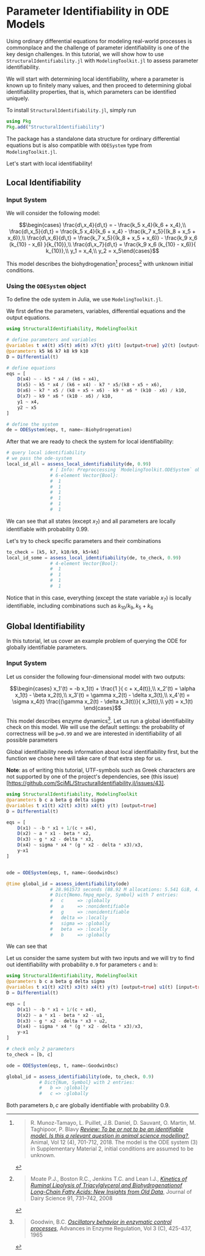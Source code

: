 # Parameter Identifiability in ODE Models

Using ordinary differential equations for modeling real-world processes is commonplace and the challenge of parameter identifiability is one of the key design challenges. In this tutorial, we will show how to use `StructuralIdentifiability.jl` with `ModelingToolkit.jl` to assess parameter identifiability.

We will start with determining local identifiability, where a parameter is known up to finitely many values, and then proceed to determining global identifiability properties, that is, which parameters can be identified uniquely.

To install `StructuralIdentifiability.jl`, simply run
```julia
using Pkg
Pkg.add("StructuralIdentifiability")
```

The package has a standalone data structure for ordinary differential equations but is also compatible with `ODESystem` type from `ModelingToolkit.jl`.

Let's start with local identifiability!
## Local Identifiability
### Input System

We will consider the following model:

$$\begin{cases}
\frac{d\,x_4}{d\,t} = - \frac{k_5 x_4}{k_6 + x_4},\\
\frac{d\,x_5}{d\,t} = \frac{k_5 x_4}{k_6 + x_4} - \frac{k_7 x_5}{(k_8 + x_5 + x_6)},\\
\frac{d\,x_6}{d\,t} = \frac{k_7 x_5}{(k_8 + x_5 + x_6)} - \frac{k_9  x_6  (k_{10} - x_6) }{k_{10}},\\
\frac{d\,x_7}{d\,t} = \frac{k_9  x_6  (k_{10} - x_6)}{ k_{10}},\\
y_1 = x_4,\\
y_2 = x_5\end{cases}$$

This model describes the biohydrogenation[^1] process[^2] with unknown initial conditions.

### Using the `ODESystem` object
To define the ode system in Julia, we use `ModelingToolkit.jl`.

We first define the parameters, variables, differential equations and the output equations.
```julia
using StructuralIdentifiability, ModelingToolkit

# define parameters and variables
@variables t x4(t) x5(t) x6(t) x7(t) y1(t) [output=true] y2(t) [output=true]
@parameters k5 k6 k7 k8 k9 k10
D = Differential(t)

# define equations
eqs = [
    D(x4) ~ - k5 * x4 / (k6 + x4),
    D(x5) ~ k5 * x4 / (k6 + x4) - k7 * x5/(k8 + x5 + x6),
    D(x6) ~ k7 * x5 / (k8 + x5 + x6) - k9 * x6 * (k10 - x6) / k10,
    D(x7) ~ k9 * x6 * (k10 - x6) / k10,
    y1 ~ x4,
    y2 ~ x5
]

# define the system
de = ODESystem(eqs, t, name=:Biohydrogenation)

```

After that we are ready to check the system for local identifiability:
```julia
# query local identifiability
# we pass the ode-system
local_id_all = assess_local_identifiability(de, 0.99)
                # [ Info: Preproccessing `ModelingToolkit.ODESystem` object
                # 6-element Vector{Bool}:
                #  1
                #  1
                #  1
                #  1
                #  1
                #  1
```
We can see that all states (except $x_7$) and all parameters are locally identifiable with probability 0.99. 

Let's try to check specific parameters and their combinations
```julia
to_check = [k5, k7, k10/k9, k5+k6]
local_id_some = assess_local_identifiability(de, to_check, 0.99)
                # 4-element Vector{Bool}:
                #  1
                #  1
                #  1
                #  1
```

Notice that in this case, everything (except the state variable $x_7$) is locally identifiable, including combinations such as $k_{10}/k_9, k_5+k_6$

## Global Identifiability

In this tutorial, let us cover an example problem of querying the ODE for globally identifiable parameters.

### Input System

Let us consider the following four-dimensional model with two outputs:

$$\begin{cases}
    x_1'(t) = -b  x_1(t) + \frac{1 }{ c + x_4(t)},\\
    x_2'(t) = \alpha  x_1(t) - \beta  x_2(t),\\
    x_3'(t) = \gamma  x_2(t) - \delta  x_3(t),\\
    x_4'(t) = \sigma  x_4(t)  \frac{(\gamma x_2(t) - \delta x_3(t))}{ x_3(t)},\\
    y(t) = x_1(t)
\end{cases}$$

This model describes enzyme dynamics[^3]. Let us run a global identifiability check on this model. We will use the default settings: the probability of correctness will be `p=0.99` and we are interested in identifiability of all possible parameters

Global identifiability needs information about local identifiability first, but the function we chose here will take care of that extra step for us.

__Note__: as of writing this tutorial, UTF-symbols such as Greek characters are not supported by one of the project's dependencies, see (this issue)[https://github.com/SciML/StructuralIdentifiability.jl/issues/43].

```julia
using StructuralIdentifiability, ModelingToolkit
@parameters b c a beta g delta sigma
@variables t x1(t) x2(t) x3(t) x4(t) y(t) [output=true]
D = Differential(t)

eqs = [
    D(x1) ~ -b * x1 + 1/(c + x4),
    D(x2) ~ a * x1 - beta * x2,
    D(x3) ~ g * x2 - delta * x3,
    D(x4) ~ sigma * x4 * (g * x2 - delta * x3)/x3,
    y~x1
]


ode = ODESystem(eqs, t, name=:GoodwinOsc)

@time global_id = assess_identifiability(ode)
                # 28.961573 seconds (88.92 M allocations: 5.541 GiB, 4.01% gc time)
                # Dict{Nemo.fmpq_mpoly, Symbol} with 7 entries:
                #   c     => :globally
                #   a     => :nonidentifiable
                #   g     => :nonidentifiable
                #   delta => :locally
                #   sigma => :globally
                #   beta  => :locally
                #   b     => :globally
```
We can see that 

Let us consider the same system but with two inputs and we will try to find out identifiability with probability `0.9` for parameters `c` and `b`:

```julia
using StructuralIdentifiability, ModelingToolkit
@parameters b c a beta g delta sigma
@variables t x1(t) x2(t) x3(t) x4(t) y(t) [output=true] u1(t) [input=true] u2(t) [input=true]
D = Differential(t)

eqs = [
    D(x1) ~ -b * x1 + 1/(c + x4),
    D(x2) ~ a * x1 - beta * x2 - u1,
    D(x3) ~ g * x2 - delta * x3 + u2,
    D(x4) ~ sigma * x4 * (g * x2 - delta * x3)/x3,
    y~x1
]

# check only 2 parameters
to_check = [b, c]

ode = ODESystem(eqs, t, name=:GoodwinOsc)

global_id = assess_identifiability(ode, to_check, 0.9)
            # Dict{Num, Symbol} with 2 entries:
            #   b => :globally
            #   c => :globally
```

Both parameters $b, c$ are globally identifiable with probability 0.9.

[^1]:
    > R. Munoz-Tamayo, L. Puillet, J.B. Daniel, D. Sauvant, O. Martin, M. Taghipoor, P. Blavy [*Review: To be or not to be an identifiable model. Is this a relevant question in animal science modelling?*](https://doi.org/10.1017/S1751731117002774), Animal, Vol 12 (4), 701-712, 2018. The model is the ODE system (3) in Supplementary Material 2, initial conditions are assumed to be unknown.

[^2]:
    > Moate P.J., Boston R.C., Jenkins T.C. and Lean I.J., [*Kinetics of Ruminal Lipolysis of Triacylglycerol and Biohydrogenationof Long-Chain Fatty Acids: New Insights from Old Data*](doi:10.3168/jds.2007-0398), Journal of Dairy Science 91, 731–742, 2008

[^3]:
    > Goodwin, B.C. [*Oscillatory behavior in enzymatic control processes*](https://doi.org/10.1016/0065-2571(65)90067-1), Advances in Enzyme Regulation, Vol 3 (C), 425-437, 1965